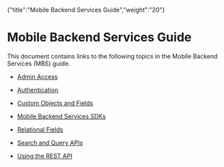 {"title":"Mobile Backend Services Guide","weight":"20"} 

# Mobile Backend Services Guide

This document contains links to the following topics in the Mobile Backend Services (MBS) guide.

*   [Admin Access](/docs/appc/Mobile_Backend_Services/Mobile_Backend_Services_Guide/Admin_Access/)
    
*   [Authentication](/docs/appc/Mobile_Backend_Services/Mobile_Backend_Services_Guide/Authentication/)
    
*   [Custom Objects and Fields](/docs/appc/Mobile_Backend_Services/Mobile_Backend_Services_Guide/Custom_Objects_and_Fields/)
    
*   [Mobile Backend Services SDKs](/docs/appc/Mobile_Backend_Services/Mobile_Backend_Services_Guide/Mobile_Backend_Services_SDKs/)
    
*   [Relational Fields](/docs/appc/Mobile_Backend_Services/Mobile_Backend_Services_Guide/Relational_Fields/)
    
*   [Search and Query APIs](/docs/appc/Mobile_Backend_Services/Mobile_Backend_Services_Guide/Search_and_Query_APIs/)
    
*   [Using the REST API](/docs/appc/Mobile_Backend_Services/Mobile_Backend_Services_Guide/Using_the_REST_API/)